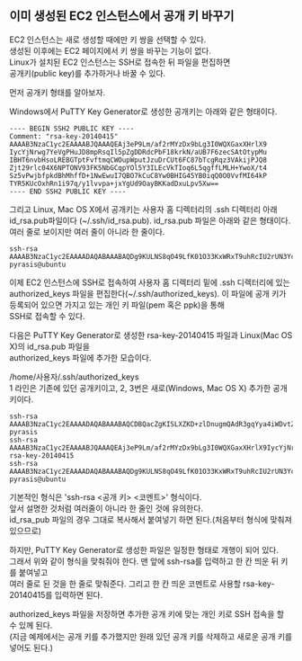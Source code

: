 ## 이미 생성된 EC2 인스턴스에서 공개 키 바꾸기
EC2 인스턴스는 새로 생성할 때에만 키 쌍을 선택할 수 있다.  
생성된 이후에는 EC2 페이지에서 키 쌍을 바꾸는 기능이 없다.  
Linux가 설치된 EC2 인스턴스는 SSH로 접속한 뒤 파일을 편집하면  
공개키(public key)를 추가하거나 바꿀 수 있다.   
  
먼저 공개키 형태를 알아보자.  
  
Windows에서 PuTTY Key Generator로 생성한 공개키는 아래와 같은 형태이다.  
```
---- BEGIN SSH2 PUBLIC KEY ----
Comment: "rsa-key-20140415"
AAAAB3NzaC1yc2EAAAABJQAAAQEAj3eP9Lm/af2rMYzDx9bLg3I0WQXGaxXHrlX9
IycYjNrwg7YeVgPHuJD8mpRsqIl5pZgDDRdcPbF18krkN/aUB7F6zecSAtOtypMu
IBHT6nvbHsoLREBGTptFvftmqCWOupWputJzuDrCUt6FC87bTcgRqz3VAkijPJQ8
Zjt29rlc04X6NPTONV93FK5NbGCqpYOl5Y3ILEcVkTIoq6L5qgffLMLH+YwoX/t4
Sz5vPwjbfpkdBhMhffD+1NwEwuI7QBO7kCuC8Yw0BHIG45YB0iqQ0O0VvfMI64kP
TYR5KUcOxhRn1i97q/y1lvvpa+jxYgUd9OayBKKadDxuLpv5Xw==
---- END SSH2 PUBLIC KEY ----
```
그리고 Linux, Mac OS X에서 공개키는 사용자 홈 디렉터리의 .ssh 디렉터리 아래 id_rsa.pub파일이다
(~/.ssh/id_rsa.pub). id_rsa.pub 파일은 아래와 같은 형태이다.  
여러 줄로 보이지만 여러 줄이 아니라 한 줄이다.  
```
ssh-rsa AAAAB3NzaC1yc2EAAAADAQABAAABAQDg9KULNS8qO49LfK01O33KxWRxT9uhRcIU2rUN3YcJzSYYCWt3LfSx2TRk5mcJjR7XCzuY3biAnJZdrCf5KTjEp7KNohqpVxUcE0WJiWZJkYMVSCrmryCAAY+945E8h3py0NbR2hOY9lvV9ZndgNHO4dN1qsJxjYNTfEhl3pFnuxNLcbxrkXgegDU8R0HIIU4Bnb18G9pFTjzjdAcwxw4HgevtAS3YUH2iSLaNqipeQJcbQjC7psGNeunvvtrOBqetyom/+XrDWzQa6U3763ySYTilHzfY7EZpIesnmNNDBWXru6OS5J3QyKqldtHqAiuC3MQ8NCkSlgwtkFdwPxY5 pyrasis@ubuntu
```
이제 EC2 인스턴스에 SSH로 접속하여 사용자 홈 디렉터리 밑에 .ssh 디렉터리에 있는  
authorized_keys 파일을 편집한다(~/.ssh/authorized_keys).
이 파일에 공개 키가 등록되어 있으면 가지고 있는 개인 키 파일(pem 혹은 ppk)을 통해  
SSH로 접속할 수 있다.  
  
다음은 PuTTY Key Generator로 생성한 rsa-key-20140415 파일과 Linux(Mac OS X)의 id_rsa.pub 파일을  
authorized_keys 파일에 추가한 모습이다.

/home/사용자/.ssh/authorized_keys  
1 라인은 기존에 있던 공개키이고, 2, 3번은 새로(Windows, Mac OS X) 추가한 공개키이다.
```
ssh-rsa AAAAB3NzaC1yc2EAAAADAQABAAABAQCDBQacZgKISLXZKD+zlDnugmQAdR3gqYya4iWDvtZyA1h/VhQVvSMtxkgMiSsdXwD98iLeezaJN6dSXnRXTZ1tdjKHdp8OHAwy5aCKzQtj7eybx6yV+mHQbBBFrGM3u5b/aus+C+klynPuIWThaqqbPRt3VY6sijXbzEExDl/PtxKsk5HKDDXj01FCzJ5ABPKWMhjr7oIE9xdbsU6wcyG0FoCAg5Zq9gliwB7KWL+XyiWFd6qZdEN1SzYLXvqTFE/18xMSFh9hake7gHKAEv6/TXcJgZjCnKRXrcTKYQcNhtgK3TxyBH0EaWCQpihiF8bMP3FDzoZu99eaqnRstd9B pyrasis
ssh-rsa AAAAB3NzaC1yc2EAAAABJQAAAQEAj3eP9Lm/af2rMYzDx9bLg3I0WQXGaxXHrlX9IycYjNrwg7YeVgPHuJD8mpRsqIl5pZgDDRdcPbF18krkN/aUB7F6zecSAtOtypMuIBHT6nvbHsoLREBGTptFvftmqCWOupWputJzuDrCUt6FC87bTcgRqz3VAkijPJQ8Zjt29rlc04X6NPTONV93FK5NbGCqpYOl5Y3ILEcVkTIoq6L5qgffLMLH+YwoX/t4Sz5vPwjbfpkdBhMhffD+1NwEwuI7QBO7kCuC8Yw0BHIG45YB0iqQ0O0VvfMI64kPTYR5KUcOxhRn1i97q/y1lvvpa+jxYgUd9OayBKKadDxuLpv5Xw== rsa-key-20140415
ssh-rsa AAAAB3NzaC1yc2EAAAADAQABAAABAQDg9KULNS8qO49LfK01O33KxWRxT9uhRcIU2rUN3YcJzSYYCWt3LfSx2TRk5mcJjR7XCzuY3biAnJZdrCf5KTjEp7KNohqpVxUcE0WJiWZJkYMVSCrmryCAAY+945E8h3py0NbR2hOY9lvV9ZndgNHO4dN1qsJxjYNTfEhl3pFnuxNLcbxrkXgegDU8R0HIIU4Bnb18G9pFTjzjdAcwxw4HgevtAS3YUH2iSLaNqipeQJcbQjC7psGNeunvvtrOBqetyom/+XrDWzQa6U3763ySYTilHzfY7EZpIesnmNNDBWXru6OS5J3QyKqldtHqAiuC3MQ8NCkSlgwtkFdwPxY5 pyrasis@ubuntu
```

기본적인 형식은 'ssh-rsa <공개 키> <코멘트>' 형식이다.  
앞서 설명한 것처럼 여러줄이 아니라 한 줄인 것에 유의한다.   
id_rsa_pub 파일의 경우 그대로 복사해서 붙여넣기 하면 된다.(처음부터 형식에 맞춰져 있으므로)
  
하지만, PuTTY Key Generator로 생성한 파일은 일정한 형태로 개행이 되어 있다.  
그래서 위와 같이 형식을 맞춰줘야 한다. 맨 앞에 ssh-rsa를 입력하고 한 칸 띄운 뒤 키를 붙여넣고  
여러 줄로 된 것을 한 줄로 맞춰준다. 그리고 한 칸 띄운 코멘트로 사용할 rsa-key-20140415를 입력하면 된다.  
  
authorized_keys 파일을 저장하면 추가한 공개 키에 맞는 개인 키로 SSH 접속을 할 수 있께 된다.  
(지금 예제에서는 공개 키를 추가했지만 원래 있던 공개 키를 삭제하고 새로운 공개 키를 넣어도 된다.)





















